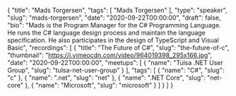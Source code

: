 {
  "title": "Mads Torgersen",
  "tags": [
    "Mads Torgersen"
  ],
  "type": "speaker",
  "slug": "mads-torgersen",
  "date": "2020-09-22T00:00:00",
  "draft": false,
  "bio": "Mads is the Program Manager for the C# Programming Language. He runs the C# language design process and maintain the language specification. He also participates in the design of TypeScript and Visual Basic",
  "recordings": [
    {
      "title": "The Future of C#",
      "slug": "the-future-of-c",
      "thumbnail": "https://i.vimeocdn.com/video/964019398_295x166.jpg",
      "date": "2020-09-22T00:00:00",
      "meetups": [
        {
          "name": "Tulsa .NET User Group",
          "slug": "tulsa-net-user-group"
        }
      ],
      "tags": [
        {
          "name": "C#",
          "slug": "c"
        },
        {
          "name": ".net",
          "slug": "net"
        },
        {
          "name": ".NET Core",
          "slug": "net-core"
        },
        {
          "name": "Microsoft",
          "slug": "microsoft"
        }
      ]
    }
  ]
}